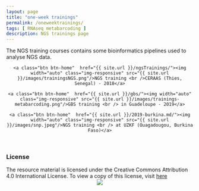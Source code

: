 ```yaml
---
layout: page
title: "one-week trainings"
permalink: /oneweektrainings/
tags: [ RNAseq metabarcoding ]
description: NGS trainings page
---
```


The NGS training courses contains some bioinformatics pipelines used to analyse NGS data.

<div><center>
	
	<a class="btn btn-home"  href="{{ site.url }}/ngsTrainings/"><img width="auto" class="img-responsive" src="{{ site.url }}/images/trainingsNGS.png"/>NGS training <br />CERAAS (Thies, Senegal) - 2018</a>

	<a class="btn btn-home"  href="{{ site.url }}/gbs/"><img width="auto" class="img-responsive" src="{{ site.url }}/images/trainings-metabarcoding.png"/>GBS training <br /> in Guadeloupe - 2019</a>
	
	<a class="btn btn-home"  href="{{ site.url }}/2019-burkina.md/"><img width="auto" class="img-responsive" src="{{ site.url }}/images/snp.jpeg"/>NGS training <br /> at UZKF (Ouagadougou, Burkina Faso)</a>
	
</center></div>

<br />


### License
<div>
The resource material is licensed under the Creative Commons Attribution 4.0 International License. To view a copy of this license, visit
<a href="http://creativecommons.org/licenses/by-nc-sa/4.0/">here</a>
<center>
<img width="auto" class="img-responsive" src="http://creativecommons.org.nz/wp-content/uploads/2012/05/by-nc-sa1.png"/>
</center></div> 
